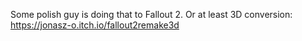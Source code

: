Some polish guy is doing that to Fallout 2. Or at least 3D conversion: https://jonasz-o.itch.io/fallout2remake3d
